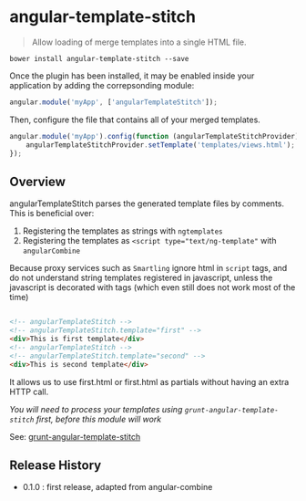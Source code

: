 # angular-template-stitch

> Allow loading of merge templates into a single HTML file.

```shell
bower install angular-template-stitch --save
```

Once the plugin has been installed, it may be enabled inside your application by adding the correpsonding module:

```js
angular.module('myApp', ['angularTemplateStitch']);
```

Then, configure the file that contains all of your merged templates.

```js
angular.module('myApp').config(function (angularTemplateStitchProvider) {
	angularTemplateStitchProvider.setTemplate('templates/views.html');
});
```
 
## Overview

angularTemplateStitch parses the generated template files by comments. This is beneficial over:

1) Registering the templates as strings with `ngtemplates`
2) Registering the templates as `<script type="text/ng-template"` with `angularCombine`

Because proxy services such as `Smartling` ignore html in `script` tags, and do not understand string templates registered in javascript, unless the javascript is decorated with tags (which even still does not work most of the time)

```html

<!-- angularTemplateStitch -->
<!-- angularTemplateStitch.template="first" -->
<div>This is first template</div>
<!-- angularTemplateStitch -->
<!-- angularTemplateStitch.template="second" -->
<div>This is second template</div>
```

It allows us to use first.html or first.html as partials without having an extra HTTP call.

*You will need to process your templates using `grunt-angular-template-stitch` first, before this module will work*

See: [grunt-angular-template-stitch](https://github.com/taylorcode/grunt-angular-template-stitch)

## Release History

- 0.1.0 : first release, adapted from angular-combine


